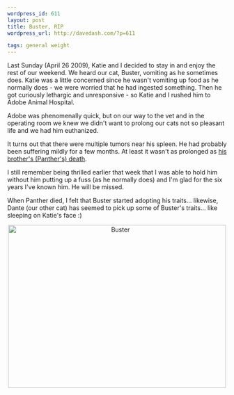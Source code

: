 ```yaml
--- 
wordpress_id: 611
layout: post
title: Buster, RIP
wordpress_url: http://davedash.com/?p=611

tags: general weight
---
```


Last Sunday (April 26 2009), Katie and I decided to stay in and enjoy the rest of our weekend.  We heard our cat, Buster, vomiting as he sometimes does.  Katie was a little concerned since he wasn't vomiting up food as he normally does - we were worried that he had ingested something.  Then he got curiously lethargic and unresponsive - so Katie and I rushed him to Adobe Animal Hospital.

Adobe was phenomenally quick, but on our way to the vet and in the operating room we knew we didn't want to prolong our cats not so pleasant life and we had him euthanized.

It turns out that there were multiple tumors near his spleen.  He had probably been suffering mildly for a few months.  At least it wasn't as prolonged as [his brother's (Panther's) death](http://www.flickr.com/photos/davedash/37492698/).

I still remember being thrilled earlier that week that I was able to hold him without him putting up a fuss (as he normally does) and I'm glad for the six years I've known him.  He will be missed.

When Panther died, I felt that Buster started adopting his traits... likewise, Dante (our other cat) has seemed to pick up some of Buster's traits... like sleeping on Katie's face :)

<a href="http://www.flickr.com/photos/ketiya/tags/buster/" title="View 'Buster' on Flickr.com"><div style="text-align:center;"><img src="http://farm4.static.flickr.com/3022/3085603519_56ec6094e3.jpg?v=0" alt="Buster" border="0" width="500" height="375" /></div></a>
